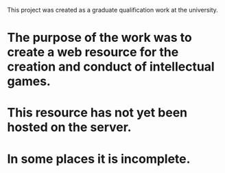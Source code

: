 This project was created as a graduate qualification work at the university. 
# The purpose of the work was to create a web resource for the creation and conduct of intellectual games. 
# This resource has not yet been hosted on the server. 
# In some places it is incomplete.
